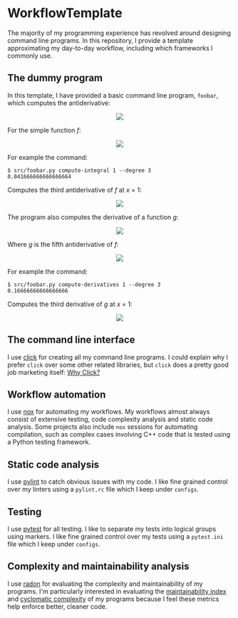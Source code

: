 # WorkflowTemplate
The majority of my programming experience has revolved around designing command line programs.
In this repository, I provide a template approximating my day-to-day workflow, including which frameworks I commonly use.

## The dummy program
In this template, I have provided a basic command line program, `foobar`, which computes the antiderivative:
<p align="center">
  <img src="https://latex.codecogs.com/svg.latex?f^{(-n)}(x);\&space;\forall&space;n\in&space;\{1,...,5\}">
</p>

For the simple function _f_:
<p align="center">
  <img src="https://latex.codecogs.com/svg.latex?f(x)=x">
</p>

For example the command:
```
$ src/foobar.py compute-integral 1 --degree 3
0.041666666666666664
```
Computes the third antiderivative of _f_ at _x_ = 1:
<p align="center">
  <img src="https://latex.codecogs.com/svg.latex?f^{(-3)}(1)=\frac{1}{24}1^4=\frac{1}{24}">
</p>

The program also computes the derivative of a function _g_:
<p align="center">
  <img src="https://latex.codecogs.com/svg.latex?g^n(x);\&space;\forall&space;n\in&space;\{1,...,5\}">
</p>

Where _g_ is the fifth antiderivative of _f_:
<p align="center">
  <img src="https://latex.codecogs.com/svg.latex?g(x)=f^{(-5)}(x)=\frac{1}{720}x^6">
</p>

For example the command:
```
$ src/foobar.py compute-derivatives 1 --degree 3
0.16666666666666666
```
Computes the third derivative of _g_ at _x_ = 1:
<p align="center">
  <img src="https://latex.codecogs.com/svg.latex?g^3(1)=\frac{1}{6}(1)^3=\frac{1}{6}">
</p>

## The command line interface
I use [click](https://click.palletsprojects.com/en/7.x/) for creating all my command line programs. I could explain why I prefer `click` over some other related libraries, but `click` does a pretty good job marketing itself: [Why Click?](https://click.palletsprojects.com/en/7.x/why/#why-not-argparse)

## Workflow automation
I use [nox](https://nox.thea.codes/en/stable/) for automating my workflows. My workflows almost always consist of extensive testing, code complexity analysis and static code analysis. Some projects also include `nox` sessions for automating compilation, such as complex cases involving C++ code that is tested using a Python testing framework.  

## Static code analysis
I use [pylint](https://www.pylint.org/) to catch obvious issues with my code. I like fine grained control over my linters using a `pylint.rc` file which I keep under `configs`. 

## Testing
I use [pytest](https://docs.pytest.org/en/stable/) for all testing. I like to separate my tests into logical groups using markers. I like fine grained control over my tests using a `pytest.ini` file which I keep under `configs`.

## Complexity and maintainability analysis
I use [radon](https://radon.readthedocs.io/en/latest/index.html) for evaluating the complexity and maintainability of my programs. I'm particularly interested in evaluating the [maintainability index](https://en.wikipedia.org/wiki/Maintainability) and [cyclomatic complexity](https://en.wikipedia.org/wiki/Cyclomatic_complexity) of my programs because I feel these metrics help enforce better, cleaner code.

